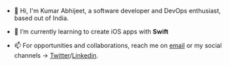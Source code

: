 - 👋 Hi, I'm Kumar Abhijeet, a software developer and DevOps enthusiast, based out of India.

- 🌱 I’m currently learning to create iOS apps with **Swift**
- 📫 For opportunities and collaborations, reach me on [email](mailto:kumarabhijeet1202@gmail.com) or my social channels -> [Twitter](https://twitter.com/kumar_abhijeet3)/[Linkedin](https://www.linkedin.com/in/kumar-abhijeet-3b4b4a137).
